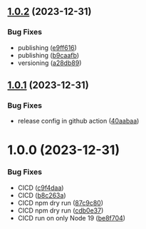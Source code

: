 ## [1.0.2](https://github.com/tonybentley/signalk-multiplex-viewer/compare/v1.0.1...v1.0.2) (2023-12-31)


### Bug Fixes

* publishing ([e9ff616](https://github.com/tonybentley/signalk-multiplex-viewer/commit/e9ff6166ff6db6212f226b24fc423b8842276c30))
* publishing ([b9caafb](https://github.com/tonybentley/signalk-multiplex-viewer/commit/b9caafb23b54afe174831e2d0e7e383beda15029))
* versioning ([a28db89](https://github.com/tonybentley/signalk-multiplex-viewer/commit/a28db89d9c63908c723dffa1ae55e67c2faff7b9))

## [1.0.1](https://github.com/tonybentley/signalk-multiplex-viewer/compare/v1.0.0...v1.0.1) (2023-12-31)


### Bug Fixes

* release config in github action ([40aabaa](https://github.com/tonybentley/signalk-multiplex-viewer/commit/40aabaaab1755993ef2773ed55540f62abcd4c22))

# 1.0.0 (2023-12-31)


### Bug Fixes

* CICD ([c9f4daa](https://github.com/tonybentley/signalk-multiplex-viewer/commit/c9f4daa7db5c19fde6e324c265f2e2f2022501b6))
* CICD ([b8c263a](https://github.com/tonybentley/signalk-multiplex-viewer/commit/b8c263afbcb07ffd25b7b54d7aa534895862d52d))
* CICD npm dry run ([87c9c80](https://github.com/tonybentley/signalk-multiplex-viewer/commit/87c9c80665289bec246bb473e084f151de6743b4))
* CICD npm dry run ([cdb0e37](https://github.com/tonybentley/signalk-multiplex-viewer/commit/cdb0e376787f0421d26d32a5f22d18ef343e3f2d))
* CICD run on only Node 19 ([be8f704](https://github.com/tonybentley/signalk-multiplex-viewer/commit/be8f7044d1f37c2701d5444662254f1c510b4c9a))

